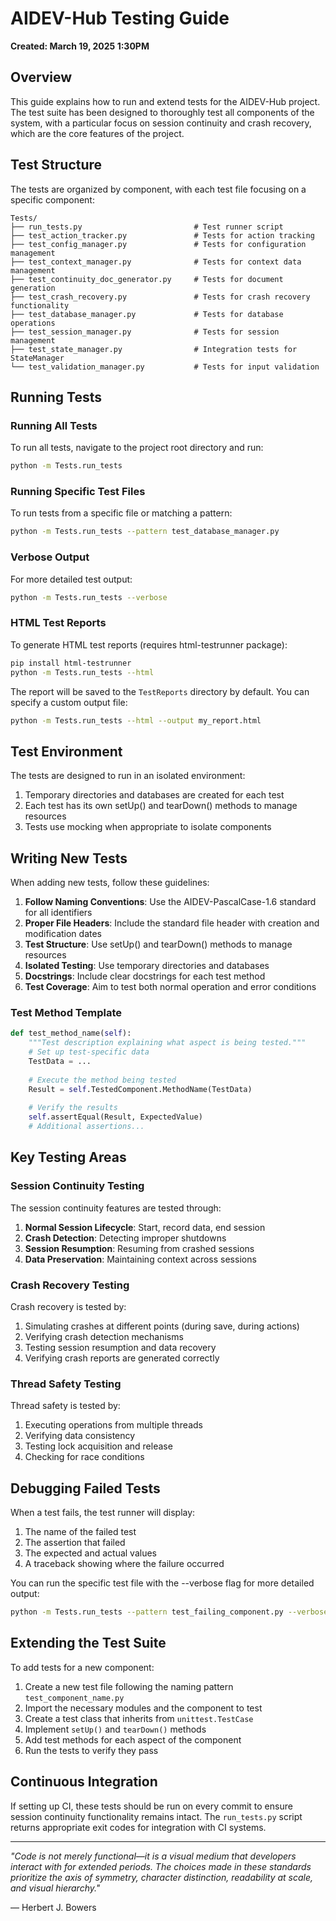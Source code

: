 # AIDEV-Hub Testing Guide

**Created: March 19, 2025 1:30PM**

## Overview

This guide explains how to run and extend tests for the AIDEV-Hub project. The test suite has been designed to thoroughly test all components of the system, with a particular focus on session continuity and crash recovery, which are the core features of the project.

## Test Structure

The tests are organized by component, with each test file focusing on a specific component:

```
Tests/
├── run_tests.py                         # Test runner script
├── test_action_tracker.py               # Tests for action tracking
├── test_config_manager.py               # Tests for configuration management
├── test_context_manager.py              # Tests for context data management
├── test_continuity_doc_generator.py     # Tests for document generation
├── test_crash_recovery.py               # Tests for crash recovery functionality
├── test_database_manager.py             # Tests for database operations
├── test_session_manager.py              # Tests for session management
├── test_state_manager.py                # Integration tests for StateManager
└── test_validation_manager.py           # Tests for input validation
```

## Running Tests

### Running All Tests

To run all tests, navigate to the project root directory and run:

```bash
python -m Tests.run_tests
```

### Running Specific Test Files

To run tests from a specific file or matching a pattern:

```bash
python -m Tests.run_tests --pattern test_database_manager.py
```

### Verbose Output

For more detailed test output:

```bash
python -m Tests.run_tests --verbose
```

### HTML Test Reports

To generate HTML test reports (requires html-testrunner package):

```bash
pip install html-testrunner
python -m Tests.run_tests --html
```

The report will be saved to the `TestReports` directory by default. You can specify a custom output file:

```bash
python -m Tests.run_tests --html --output my_report.html
```

## Test Environment

The tests are designed to run in an isolated environment:

1. Temporary directories and databases are created for each test
2. Each test has its own setUp() and tearDown() methods to manage resources
3. Tests use mocking when appropriate to isolate components

## Writing New Tests

When adding new tests, follow these guidelines:

1. **Follow Naming Conventions**: Use the AIDEV-PascalCase-1.6 standard for all identifiers
2. **Proper File Headers**: Include the standard file header with creation and modification dates
3. **Test Structure**: Use setUp() and tearDown() methods to manage resources
4. **Isolated Testing**: Use temporary directories and databases
5. **Docstrings**: Include clear docstrings for each test method
6. **Test Coverage**: Aim to test both normal operation and error conditions

### Test Method Template

```python
def test_method_name(self):
    """Test description explaining what aspect is being tested."""
    # Set up test-specific data
    TestData = ...
    
    # Execute the method being tested
    Result = self.TestedComponent.MethodName(TestData)
    
    # Verify the results
    self.assertEqual(Result, ExpectedValue)
    # Additional assertions...
```

## Key Testing Areas

### Session Continuity Testing

The session continuity features are tested through:

1. **Normal Session Lifecycle**: Start, record data, end session
2. **Crash Detection**: Detecting improper shutdowns
3. **Session Resumption**: Resuming from crashed sessions
4. **Data Preservation**: Maintaining context across sessions

### Crash Recovery Testing

Crash recovery is tested by:

1. Simulating crashes at different points (during save, during actions)
2. Verifying crash detection mechanisms
3. Testing session resumption and data recovery
4. Verifying crash reports are generated correctly

### Thread Safety Testing

Thread safety is tested by:

1. Executing operations from multiple threads
2. Verifying data consistency
3. Testing lock acquisition and release
4. Checking for race conditions

## Debugging Failed Tests

When a test fails, the test runner will display:

1. The name of the failed test
2. The assertion that failed
3. The expected and actual values
4. A traceback showing where the failure occurred

You can run the specific test file with the --verbose flag for more detailed output:

```bash
python -m Tests.run_tests --pattern test_failing_component.py --verbose
```

## Extending the Test Suite

To add tests for a new component:

1. Create a new test file following the naming pattern `test_component_name.py`
2. Import the necessary modules and the component to test
3. Create a test class that inherits from `unittest.TestCase`
4. Implement `setUp()` and `tearDown()` methods
5. Add test methods for each aspect of the component
6. Run the tests to verify they pass

## Continuous Integration

If setting up CI, these tests should be run on every commit to ensure session continuity functionality remains intact. The `run_tests.py` script returns appropriate exit codes for integration with CI systems.

---

*"Code is not merely functional—it is a visual medium that developers interact with for extended periods. The choices made in these standards prioritize the axis of symmetry, character distinction, readability at scale, and visual hierarchy."*

— Herbert J. Bowers
